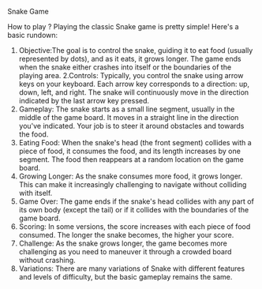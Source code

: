 Snake Game 

How to play ?
Playing the classic Snake game is pretty simple! Here's a basic rundown:

1. Objective:The goal is to control the snake, guiding it to eat food (usually represented by dots), and as it eats, it grows longer. The game ends when the snake either crashes into itself or the boundaries of the playing area.
2.Controls: Typically, you control the snake using arrow keys on your keyboard. Each arrow key corresponds to a direction: up, down, left, and right. The snake will continuously move in the direction indicated by the last arrow key pressed.
3. Gameplay: The snake starts as a small line segment, usually in the middle of the game board. It moves in a straight line in the direction you've indicated. Your job is to steer it around obstacles and towards the food.
4. Eating Food: When the snake's head (the front segment) collides with a piece of food, it consumes the food, and its length increases by one segment. The food then reappears at a random location on the game board.
5. Growing Longer: As the snake consumes more food, it grows longer. This can make it increasingly challenging to navigate without colliding with itself.
6. Game Over: The game ends if the snake's head collides with any part of its own body (except the tail) or if it collides with the boundaries of the game board.
7. Scoring: In some versions, the score increases with each piece of food consumed. The longer the snake becomes, the higher your score.
8. Challenge: As the snake grows longer, the game becomes more challenging as you need to maneuver it through a crowded board without crashing.
9. Variations: There are many variations of Snake with different features and levels of difficulty, but the basic gameplay remains the same.

